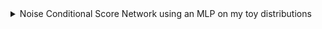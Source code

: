 <details>
<summary>Noise Conditional Score Network using an MLP on my toy distributions</summary>

I've reimplemented a Noise Conditional Score Network (NSCN) based on the "Generative Modeling by Estimating Gradients of the Data Distribution" paper by
Yang Song and Stefano Ermon. My NSCN is a $3$-layer MLP with softplus activation functions since the authors also used a similar architecture on their toy examples.

![image](https://github.com/Zenchiyu/deep-learning-implementations/assets/49496107/0965b333-cf0c-4f9d-83f3-f31f16748b6f)

</details>

